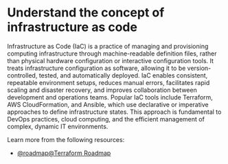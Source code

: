 # Understand the concept of infrastructure as code

Infrastructure as Code (IaC) is a practice of managing and provisioning computing infrastructure through machine-readable definition files, rather than physical hardware configuration or interactive configuration tools. It treats infrastructure configuration as software, allowing it to be version-controlled, tested, and automatically deployed. IaC enables consistent, repeatable environment setups, reduces manual errors, facilitates rapid scaling and disaster recovery, and improves collaboration between development and operations teams. Popular IaC tools include Terraform, AWS CloudFormation, and Ansible, which use declarative or imperative approaches to define infrastructure states. This approach is fundamental to DevOps practices, cloud computing, and the efficient management of complex, dynamic IT environments.

Learn more from the following resources:

- [@roadmap@Terraform Roadmap](https://roadmap.sh/terraform)
